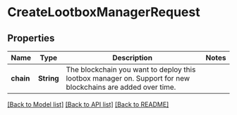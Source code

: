 # CreateLootboxManagerRequest

## Properties

Name | Type | Description | Notes
------------ | ------------- | ------------- | -------------
**chain** | **String** | The blockchain you want to deploy this lootbox manager on. Support for new blockchains are added over time. | 

[[Back to Model list]](../README.md#documentation-for-models) [[Back to API list]](../README.md#documentation-for-api-endpoints) [[Back to README]](../README.md)


